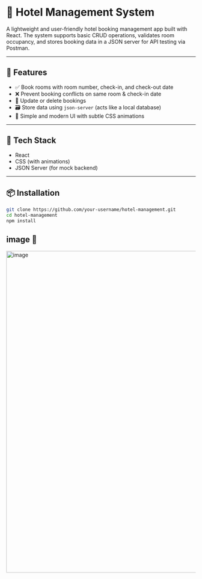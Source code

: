 # 🏨 Hotel Management System

A lightweight and user-friendly hotel booking management app built with React. The system supports basic CRUD operations, validates room occupancy, and stores booking data in a JSON server for API testing via Postman.

---

## 🚀 Features

- ✅ Book rooms with room number, check-in, and check-out date
- ❌ Prevent booking conflicts on same room & check-in date
- 📝 Update or delete bookings
- 🗃️ Store data using `json-server` (acts like a local database)
- 🎨 Simple and modern UI with subtle CSS animations

---

## 🧰 Tech Stack

- React
- CSS (with animations)
- JSON Server (for mock backend)

---

## 📦 Installation

```bash
git clone https://github.com/your-username/hotel-management.git
cd hotel-management
npm install


```
## image 📸
<img width="1155" height="857" alt="image" src="https://github.com/user-attachments/assets/aa349b77-41b2-42c2-814f-b3b4519145cd" />
